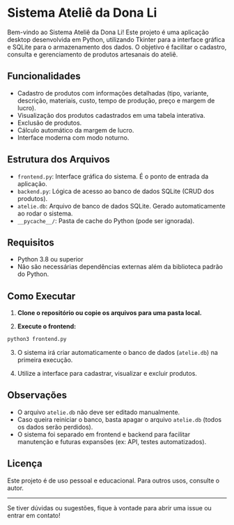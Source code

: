 # Sistema Ateliê da Dona Li

Bem-vindo ao Sistema Ateliê da Dona Li! Este projeto é uma aplicação desktop desenvolvida em Python, utilizando Tkinter para a interface gráfica e SQLite para o armazenamento dos dados. O objetivo é facilitar o cadastro, consulta e gerenciamento de produtos artesanais do ateliê.

## Funcionalidades
- Cadastro de produtos com informações detalhadas (tipo, variante, descrição, materiais, custo, tempo de produção, preço e margem de lucro).
- Visualização dos produtos cadastrados em uma tabela interativa.
- Exclusão de produtos.
- Cálculo automático da margem de lucro.
- Interface moderna com modo noturno.

## Estrutura dos Arquivos

- `frontend.py`: Interface gráfica do sistema. É o ponto de entrada da aplicação.
- `backend.py`: Lógica de acesso ao banco de dados SQLite (CRUD dos produtos).
- `atelie.db`: Arquivo de banco de dados SQLite. Gerado automaticamente ao rodar o sistema.
- `__pycache__/`: Pasta de cache do Python (pode ser ignorada).

## Requisitos
- Python 3.8 ou superior
- Não são necessárias dependências externas além da biblioteca padrão do Python.

## Como Executar

1. **Clone o repositório ou copie os arquivos para uma pasta local.**

2. **Execute o frontend:**

```bash
python3 frontend.py
```

3. O sistema irá criar automaticamente o banco de dados (`atelie.db`) na primeira execução.

4. Utilize a interface para cadastrar, visualizar e excluir produtos.

## Observações
- O arquivo `atelie.db` não deve ser editado manualmente.
- Caso queira reiniciar o banco, basta apagar o arquivo `atelie.db` (todos os dados serão perdidos).
- O sistema foi separado em frontend e backend para facilitar manutenção e futuras expansões (ex: API, testes automatizados).

## Licença
Este projeto é de uso pessoal e educacional. Para outros usos, consulte o autor.

---

Se tiver dúvidas ou sugestões, fique à vontade para abrir uma issue ou entrar em contato!
